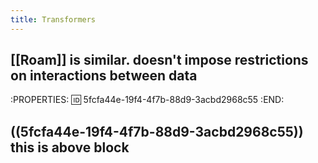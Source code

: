 ```yaml
---
title: Transformers
---
```


## [[Roam]] is similar. doesn't impose restrictions on interactions between data
:PROPERTIES:
:id: 5fcfa44e-19f4-4f7b-88d9-3acbd2968c55
:END:
###
## ((5fcfa44e-19f4-4f7b-88d9-3acbd2968c55)) this is above block
##
